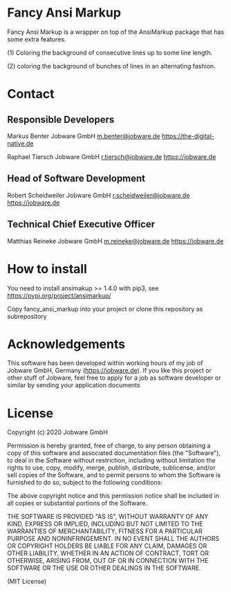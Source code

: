 # Fancy Ansi Markup

Fancy Ansi Markup is a wrapper on top of the AnsiMarkup package that has some extra features.

(1) Coloring the background of consecutive lines up to some line length.

(2) coloring the background of bunches of lines in an alternating fashion.

# Contact
## Responsible Developers
Markus Benter
Jobware GmbH
m.benter@jobware.de
https://the-digital-native.de

Raphael Tiersch
Jobware GmbH
r.tiersch@jobware.de
https://jobware.de

## Head of Software Development
Robert Scheidweiler
Jobware GmbH
r.scheidweiler@jobware.de
https://jobware.de

## Technical Chief Executive Officer
Matthias Reineke
Jobware GmbH
m.reineke@jobware.de
https://jobware.de

# How to install
You need to install ansimakup >= 1.4.0 with pip3, see https://pypi.org/project/ansimarkup/

Copy fancy_ansi_markup into your project or clone this repository as subrepository

# Acknowledgements

This software has been developed within working hours of my job of Jobware GmbH, Germany (https://jobware.de). If you like this project or other stuff of Jobware, feel free to apply for a job as software developer or similar by sending your application documents 

# License
Copyright (c) 2020 Jobware GmbH

Permission is hereby granted, free of charge, to any person obtaining a copy of this software and associated documentation files (the "Software"), to deal in the Software without restriction, including without limitation the rights to use, copy, modify, merge, publish, distribute, sublicense, and/or sell copies of the Software, and to permit persons to whom the Software is furnished to do so, subject to the following conditions:

The above copyright notice and this permission notice shall be included in all copies or substantial portions of the Software.

THE SOFTWARE IS PROVIDED "AS IS", WITHOUT WARRANTY OF ANY KIND, EXPRESS OR IMPLIED, INCLUDING BUT NOT LIMITED TO THE WARRANTIES OF MERCHANTABILITY, FITNESS FOR A PARTICULAR PURPOSE AND NONINFRINGEMENT. IN NO EVENT SHALL THE AUTHORS OR COPYRIGHT HOLDERS BE LIABLE FOR ANY CLAIM, DAMAGES OR OTHER LIABILITY, WHETHER IN AN ACTION OF CONTRACT, TORT OR OTHERWISE, ARISING FROM, OUT OF OR IN CONNECTION WITH THE SOFTWARE OR THE USE OR OTHER DEALINGS IN THE SOFTWARE.

(MIT License)
